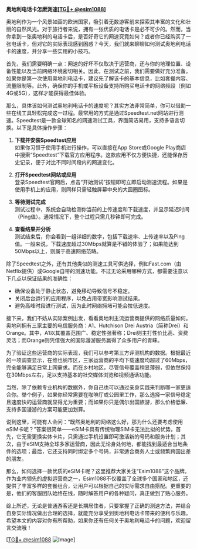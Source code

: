 **奥地利电话卡怎麽測速[[TG💪+ @esim1088](https://t.me/s/esim1088)]**

奥地利作为一个风景如画的欧洲国家，吸引着无数游客前来探索其丰富的文化和壮丽的自然风光。对于旅行者来说，拥有一张优质的电话卡是必不可少的。然而，当你拿到一张奥地利的电话卡后，是否好奇它的网速究竟如何？或者你已经购买了一张电话卡，但对它的实际表现感到困惑？今天，我们就来聊聊如何测试奥地利电话卡的速度，并分享一些实用的小技巧。

首先，我们需要明确一点：网速的好坏不仅取决于运营商，还与你的地理位置、设备性能以及当前网络环境密切相关。因此，在测试之前，我们需要做好充分准备。如果你是第一次使用奥地利电话卡，建议先了解该卡的基本信息，比如套餐内容、流量限制等。此外，确保你的手机或平板设备支持所购买电话卡的网络频段（例如4G或5G），这样才能获得最佳体验。

那么，具体该如何测试奥地利电话卡的速度呢？其实方法非常简单，你可以借助一些在线工具轻松完成这一过程。最常用的方式是通过Speedtest.net网站进行测速。Speedtest是一款全球知名的网速测试工具，界面简洁易用，支持多语言切换。以下是具体操作步骤：

1. **下载并安装Speedtest应用**  
   如果你习惯于使用手机进行操作，可以直接在App Store或Google Play商店中搜索“Speedtest”下载官方应用程序。这款应用不仅方便快捷，还能保存历史记录，便于对比不同时间段内的网速变化。

2. **打开Speedtest网站或应用**  
   登录Speedtest官网后，点击“开始测试”按钮即可立即启动测速流程。如果是使用手机上的应用，则同样只需轻触屏幕中央的大圆圈图标。

3. **等待测试完成**  
   测试过程中，系统会自动检测你当前的上传速度和下载速度，并显示延迟时间（Ping值）。通常情况下，整个过程只需几秒钟即可完成。

4. **查看结果并分析**  
   测试结束后，你会看到一组详细的数字，包括下载速率、上传速率以及Ping值。一般来说，下载速度超过30Mbps就算是不错的体验了；如果能达到50Mbps以上，则属于高速网络范畴。

除了Speedtest之外，还有其他类似的测速工具可供选择，例如Fast.com（由Netflix提供）或Google自带的测速功能。不过无论采用哪种方式，都需要注意以下几点以保证结果的准确性：
- 确保设备处于静止状态，避免移动导致信号不稳定。
- 关闭后台运行的应用程序，以免占用带宽影响测试结果。
- 避免高峰时段进行测试，因为此时网络拥堵可能会拉低速度。

接下来，我们不妨从实际案例出发，看看奥地利主流运营商提供的网络质量如何。奥地利拥有三家主要的电信服务商：A1、Hutchison Drei Austria（简称Drei）和Orange。其中，A1以其覆盖范围广、稳定性强著称；Drei则主打性价比高、资费灵活；而Orange则凭借强大的国际漫游服务赢得了众多用户的青睐。

为了验证这些运营商的实际表现，我们可以参考第三方评测机构的数据。根据最近的一项调查显示，在维也纳市区，三家运营商的平均下载速度均超过了60Mbps，完全能够满足日常上网需求。而在乡村地区，尽管信号覆盖稍显薄弱，但依然保持在30Mbps左右，足以支持基本的社交媒体浏览和视频通话功能。

当然，除了依赖专业机构的数据外，你自己也可以通过亲身实践来判断哪一家更适合你。举个例子，如果你经常需要在咖啡厅或公园里工作，那么选择一家信号稳定且速度快的运营商就显得尤为重要；而如果你只是偶尔出国旅游，那么价格低廉、支持多国漫游的方案可能更加划算。

说到这里，可能有人会问：“既然奥地利的网络这么好，那为什么还要考虑使用eSIM卡呢？”答案很简单——eSIM卡具有传统物理SIM卡无法比拟的优势。首先，它无需更换实体卡片，只需通过手机设置即可激活新的号码和服务计划；其次，由于eSIM支持全球多家运营商，因此无论身处何地，都能找到最适合当地条件的选项；最后，它还支持同时绑定多个号码，非常适合商务人士或频繁跨国出差的朋友。

那么，如何选择一款优质的eSIM卡呢？这里推荐大家关注“Esim1088”这个品牌。作为业内领先的虚拟运营商之一，Esim1088不仅覆盖了全球多个国家和地区，还提供了丰富多样的套餐组合，让用户可以根据自己的实际需求自由搭配。更重要的是，他们的客服团队始终在线，随时解答用户的各种疑问，真正做到了贴心服务。

综上所述，无论是普通游客还是长期居住者，只要掌握了正确的测速方法，并结合自身实际情况做出合理的选择，就能充分享受到奥地利电话卡带来的便利与乐趣。希望本文的内容对你有所帮助，如果你还有任何关于奥地利电话卡的问题，欢迎留言交流哦！

[[TG💪+ @esim1088](https://t.me/s/esim1088) ![Image](https://i.postimg.cc/4NQfJmqS/Snipaste-2025-05-13-00-14-12.png)]